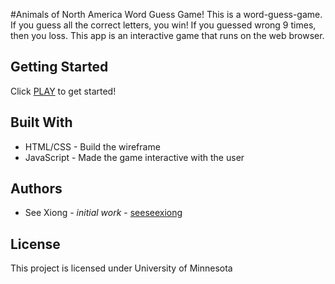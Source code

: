 #Animals of North America Word Guess Game!
This is a word-guess-game.  If you guess all the correct letters, you win!  If you guessed wrong 9 times, then you loss.
This app is an interactive game that runs on the web browser.

## Getting Started
Click [PLAY](https://seeseexiong.github.io/Word-Guess-Game/) to get started!

## Built With
* HTML/CSS - Build the wireframe
* JavaScript - Made the game interactive with the user

## Authors
* See Xiong - _initial work_ - [seeseexiong]( https://github.com/seeseexiong)

## License
This project is licensed under University of Minnesota
